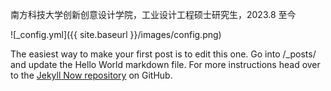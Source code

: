 
南方科技大学创新创意设计学院，工业设计工程硕士研究生，2023.8 至今

![_config.yml]({{ site.baseurl }}/images/config.png)

The easiest way to make your first post is to edit this one. Go into /_posts/ and update the Hello World markdown file. For more instructions head over to the [Jekyll Now repository](https://github.com/barryclark/jekyll-now) on GitHub.

